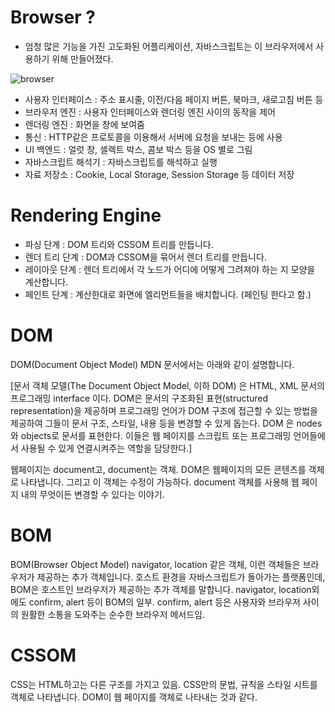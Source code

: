 # Browser ?
- 엄청 많은 기능을 가진 고도화된 어플리케이션, 자바스크립트는 이 브라우저에서 사용하기 위해 만들어졌다.

![browser](https://teamsparta.notion.site/image/https%3A%2F%2Fs3-us-west-2.amazonaws.com%2Fsecure.notion-static.com%2F282fddb4-ba1f-4c3b-9b50-6430aff65724%2Fimage002.png?table=block&id=b168ee0b-77cb-484f-93cd-b4f526e9c0f7&spaceId=83c75a39-3aba-4ba4-a792-7aefe4b07895&width=770&userId=&cache=v2)   

- 사용자 인터페이스 : 주소 표시줄, 이전/다음 페이지 버튼, 북마크, 새로고침 버튼 등
- 브라우저 엔진 : 사용자 인터페이스와 렌더링 엔진 사이의 동작을 제어
- 렌더링 엔진 : 화면을 창에 보여줌
- 통신 : HTTP같은 프로토콜을 이용해서 서버에 요청을 보내는 등에 사용
- UI 백엔드 : 얼럿 창, 셀렉트 박스, 콤보 박스 등을 OS 별로 그림
- 자바스크립트 해석기 : 자바스크립트를 해석하고 실행
- 자료 저장소 : Cookie, Local Storage, Session Storage 등 데이터 저장

# Rendering Engine
- 파싱 단계 : DOM 트리와 CSSOM 트리를 만듭니다.
- 렌더 트리 단계 : DOM과 CSSOM을 묶어서 렌더 트리를 만듭니다.
- 레이아웃 단계 : 렌더 트리에서 각 노드가 어디에 어떻게 그려져야 하는 지 모양을 계산합니다.
- 페인트 단계 : 계산한대로 화면에 엘리먼트들을 배치합니다. (페인팅 한다고 함.)

# DOM
DOM(Document Object Model)
MDN 문서에서는 아래와 같이 설명합니다. 

[문서 객체 모델(The Document Object Model, 이하 DOM) 은 HTML, XML 문서의 프로그래밍 interface 이다. DOM은 문서의 구조화된 표현(structured representation)을 제공하며 프로그래밍 언어가 DOM 구조에 접근할 수 있는 방법을 제공하여 그들이 문서 구조, 스타일, 내용 등을 변경할 수 있게 돕는다. DOM 은 nodes와 objects로 문서를 표현한다. 이들은 웹 페이지를 스크립트 또는 프로그래밍 언어들에서 사용될 수 있게 연결시켜주는 역할을 담당한다.]

웹페이지는 document고, document는 객체. DOM은 웹페이지의 모든 콘텐츠를 객체로 나타냅니다.  그리고 이 객체는 수정이 가능하다. 
document 객체를 사용해 웹 페이지 내의 무엇이든 변경할 수 있다는 이야기.

# BOM
BOM(Browser Object Model) 
navigator, location 같은 객체, 이런 객체들은 브라우저가 제공하는 추가 객체입니다. 호스트 환경을 자바스크립트가 돌아가는 플랫폼인데,
BOM은 호스트인 브라우저가 제공하는 추가 객체를 말합니다. 
navigator, location외에도 confirm, alert 등이 BOM의 일부.
confirm, alert 등은 사용자와 브라우저 사이의 원활한 소통을 도와주는 순수한 브라우저 메서드임.

# CSSOM
CSS는 HTML하고는 다른 구조를 가지고 있음.
CSS만의 문법, 규칙을 스타일 시트를 객체로 나타냅니다. DOM이 웹 페이지를 객체로 나타내는 것과 같다.
